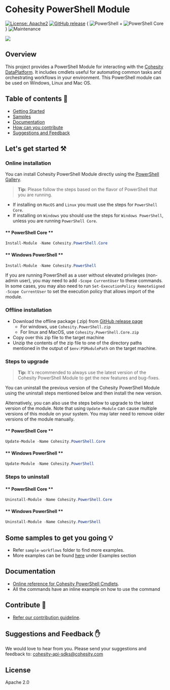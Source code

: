 <!--
  Title: Cohesity PowerShell Module
  Description: This project provides a PowerShell Module for interacting with the Cohesity DataPlatform
  Author: Cohesity Inc
  -->
# Cohesity PowerShell Module
[![License: Apache2](https://img.shields.io/hexpm/l/plug.svg)](https://github.com/cohesity/cohesity-powershell-module/blob/master/LICENSE)
[![GitHub release](https://img.shields.io/github/release/cohesity/cohesity-powershell-module.svg)](https://github.com/cohesity/cohesity-powershell-module/releases/)
{ ![PowerShell](https://img.shields.io/powershellgallery/dt/cohesity.powershell) + 
![PowerShell Core](https://img.shields.io/powershellgallery/dt/cohesity.powershell.core) }
![Maintenance](https://img.shields.io/maintenance/yes/2020)


![](docs/assets/images/cohesity_powershell.png)

## Overview

This project provides a PowerShell Module for interacting with the [Cohesity DataPlatform](https://www.cohesity.com/products/data-platform). It includes cmdlets useful for automating common tasks and orchestrating workflows in your environment. This PowerShell module can be used on Windows, Linux and Mac OS.

## Table of contents :scroll:

 - [Getting Started](#get-started)
 - [Samples](#examples)
 - [Documentation](#doc)
 - [How can you contribute](#contribute)
 - [Suggestions and Feedback](#suggest)
 
 

## <a name="get-started"></a> Let's get started :hammer_and_pick:

### Online installation
You can install Cohesity PowerShell Module directly using the [PowerShell Gallery](https://www.powershellgallery.com/packages?q=cohesity).

  > **Tip:** Please follow the steps based on the flavor of PowerShell that you are running.
  * If installing on `MacOS` and `Linux` you must use the steps for `PowerShell Core`.
  * If installing on `Windows` you should use the steps for `Windows PowerShell`, unless you are running `PowerShell Core`.

<!-- tabs:start -->

#### ** PowerShell Core **

  ```powershell
  Install-Module -Name Cohesity.PowerShell.Core
  ```

#### ** Windows PowerShell **

  ```powershell
  Install-Module -Name Cohesity.PowerShell
  ```

<!-- tabs:end -->

  If you are running PowerShell as a user without elevated privileges (non-admin user), you may need to add `-Scope CurrentUser` to these commands. In some cases, you may also need to run `Set-ExecutionPolicy RemoteSigned -Scope CurrentUser` to set the execution policy that allows import of the module.
  
### Offline installation

* Download the offline package (.zip) from [GitHub release page](https://github.com/cohesity/cohesity-powershell-module/releases)
  * For windows, use `Cohesity.PowerShell.zip`
  * For linux and MacOS, use `Cohesity.PowerShell.Core.zip`
* Copy over this zip file to the target machine
* Unzip the contents of the zip file to one of the directory paths mentioned in the output of `$env:PSModulePath` on the target machine.

### Steps to upgrade

> **Tip:** It's recommended to always use the latest version of the Cohesity PowerShell Module to get the new features and bug-fixes.

You can uninstall the previous version of the Cohesity PowerShell Module using the uninstall steps mentioned below and then install the new version.

Alternatively, you can also use the steps below to upgrade to the latest version of the module. Note that using `Update-Module` can cause multiple versions of this module on your system. You may later need to remove older versions of the module manually.

<!-- tabs:start -->

#### ** PowerShell Core **

  ```powershell
  Update-Module -Name Cohesity.PowerShell.Core
  ```

#### ** Windows PowerShell **

  ```powershell
  Update-Module -Name Cohesity.PowerShell
  ```

<!-- tabs:end -->

### Steps to uninstall

<!-- tabs:start -->

#### ** PowerShell Core **

  ```powershell
  Uninstall-Module -Name Cohesity.PowerShell.Core
  ```

#### ** Windows PowerShell **

  ```powershell
  Uninstall-Module -Name Cohesity.PowerShell
  ```

<!-- tabs:end -->


## <a name="examples"></a> Some samples to get you going :bulb:

* Refer `sample-workflows` folder to find more examples.
* More examples can be found [here](https://cohesity.github.io/cohesity-powershell-module/#/cmdlets-reference/connect-cohesitycluster) under Examples section


[//]: <> (## <a name="resources"></a> Want to learn more?)

## <a name="doc"></a> Documentation 

* [Online reference for Cohesity PowerShell Cmdlets](https://cohesity.github.io/cohesity-powershell-module/#/cmdlets-reference/connect-cohesitycluster).
* All the commands have an inline example on how to use the command


## <a name="contribute"></a> Contribute :muscle:

* [Refer our contribution guideline](https://github.com/chandrashekar-cohesity/cohesity-powershell-module/blob/contribution-guide/CONTRIBUTING.md).

## <a name="suggest"></a> Suggestions and Feedback :raised_hand:

We would love to hear from you. Please send your suggestions and feedback to: [cohesity-api-sdks@cohesity.com](mailto:cohesity-api-sdks@cohesity.com)

## License

Apache 2.0
